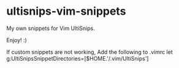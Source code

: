 # ultisnips-vim-snippets
My own snippets for Vim UltiSnips.

Enjoy! :)

If custom snippets are not working,
Add the following to .vimrc
let g:UltiSnipsSnippetDirectories=[$HOME.'/.vim/UltiSnips']
